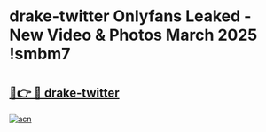 # drake-twitter Onlyfans Leaked - New Video & Photos March 2025 !smbm7

# <h2><a href="https://qilr03.iuczelnia.edu.pl?title=drake-twitter&ref=smbm7">🔗👉 🔴 drake-twitter</a></h2>

[![acn](https://github.com/user-attachments/assets/0f9c940e-d8b0-45ae-aac7-cd30a18b3e1c)](https://qilr03.iuczelnia.edu.pl?title=drake-twitter&ref=smbm7)

